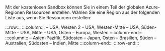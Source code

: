 Mit der kostenlosen Sandbox können Sie in einem Teil der globalen Azure-Regionen Ressourcen erstellen. Wählen Sie eine Region aus der folgenden Liste aus, wenn Sie Ressourcen erstellen:

:::row:::
    :::column:::
        – USA, Westen 2 – USA, Westen-Mitte – USA, Süden-Mitte – USA, Mitte – USA, Osten – Europa, Westen :::column-end:::
    :::column:::
        – Asien-Pazifik, Südosten – Japan, Osten – Brasilien, Süden – Australien, Südosten – Indien, Mitte :::column-end:::
:::row-end:::
